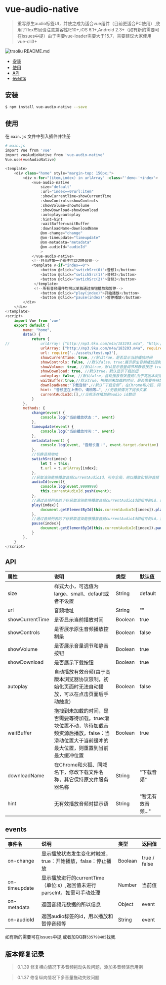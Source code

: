 # vue-audio-native
> 重写原生audio标签UI，并使之成为适合vue组件（目前更适合PC使用）,使用了flex布局请注意兼容性IE10+,iOS 6.1+,Android 2.3+（如有新的需要可在issues中提）由于需要vue-loader需要大于15.7，需要建议大家使用vue-cli3+
 
 
 ![trsoliu README.md](https://user-gold-cdn.xitu.io/2019/9/29/16d7bfa8fc4f1a79)


- [安装](#install)
- [使用](#use)
- [API](#API)
- [events](#events)


## <span id="install">安装</span>

``` bash
$ npm install vue-audio-native --save
```
## <span id="use">使用</span>

在 `main.js` 文件中引入插件并注册

``` bash
# main.js
import Vue from 'vue'
import vueAudioNative from 'vue-audio-native'
Vue.use(vueAudioNative)
```

``` js
<template>
	<div class="home" style="margin-top: 150px;">
		<div v-for="(item,index) in urlArray" :class="'demo-'+index">
			<vue-audio-native 
				size="default"
				:url="index==0?url:item"
				:showCurrentTime=showCurrentTime 
				:showControls=showControls 
                :showVolume=showVolume
				:showDownload=showDownload
				:autoplay=autoplay 
				:hint=hint 
				:waitBuffer=waitBuffer
				:downloadName=downloadName
				@on-change="change" 
				@on-timeupdate="timeupdate" 
				@on-metadata="metadata"
				@on-audioId="audioId"
				>
			</vue-audio-native>
			<!--只允许第一个组件可以切换音频-->
			<template v-if="index==0">
				<button @click="swtichSrc(0)">音频1</button>
				<button @click="swtichSrc(1)">音频2</button>
				<button @click="swtichSrc(2)">音频3</button>
			 </template>
			 <!--所有音频组件均可以单独通过按钮播放和暂停-->
				<button @click="play(index)">开始播放</button>
				<button @click="pause(index)">暂停播放</button>
		</div>
	</div>
</template>
<script>
	import Vue from 'vue'
	export default {
		name: "home",
		data() {
			return {
//				urlArray: ["http://mp3.9ku.com/m4a/183203.m4a", "http://www.170mv.com/kw/other.web.rh01.sycdn.kuwo.cn/resource/n3/21/19/3413654131.mp3",require('../assets/test.mp3')], //演示路径
				urlArray: ["http://mp3.9ku.com/m4a/183203.m4a", require('../assets/hsym.mp3'),require('../assets/test.mp3')], //演示路径
				url: require('../assets/test.mp3'),
				showCurrentTime: true, //默认true，是否显示当前播放时间
				showControls: false, //默认false，true:展示原生音频播放控制条，false：展示模拟播放控制条
                showVolume: true, //默认true，默认显示音量调节和静音按钮 true显示音量调节和静音按钮
				showDownload: true, //默认true，默认显示下载按钮
				autoplay: false, //默认false，自动播放有效音频(由于高版本浏览器协议限制，初始化页面时无法自动播放，可以在点击页面后手动触发)
				waitBuffer:true,//默认true，拖拽到未加载的时间，是否需要等待加载，true:滑块位置不动，等待加载音频资源后播放，false：当滑动位置大于当前缓冲的最大位置，则重置到当前最大缓冲位置
				downloadName:"下载音频",//默认“下载音频”，在Chrome和火狐、同域名下，修改下载文件名称，其它保持原文件服务器名称
				hint: "音频正在上传中，请稍等…", //无音频情况下提示文案
				currentAudioId:[],//当前正在播放的audio id数组
			}
		},
		methods: {
			change(event) {
				console.log("当前播放状态：", event)
			},
			timeupdate(event) {
				console.log("当前播放时间：", event)
			},
			metadata(event) {
				console.log(event, "音频长度：", event.target.duration)
			},
			//切换音频地址
			swtichSrc(index) {
				let t = this;
				t.url = t.urlArray[index];
			},
			//获取渲染能够播放音频currentAudioId，可存全局，用以播放和暂停音频
			audioId(event){
				console.log(event,9999999)
				this.currentAudioId.push(event);
			},
			//通过音频列表的下标获取渲染能够播放音频currentAudioId即组件的id，并使用组件的id，用来开始播放录音
			play(index){
				document.getElementById(this.currentAudioId[index]).play();
			},
			//通过音频列表的下标获取渲染能够播放音频currentAudioId即组件的id，并使用组件的id，，用来暂停播放录音
			pause(index){
				document.getElementById(this.currentAudioId[index]).pause();
			}
		},
	}
</script>
```

## <span id="API">API</span>

| 属性 | 说明 | 类型 | 默认值 |
| :------ | :---------  | :--------- | :-----|
| size | 样式大小，可选值为large、small、default或者不设置 | String | default |
| url | 音频地址 | String | "" |
| showCurrentTime | 是否显示当前播放时间 | Boolean | true |
| showControls | 是否展示原生音频播放控制条 | Boolean | false |
| showVolume | 是否展示音量调节和静音按钮 | Boolean | true |
| showDownload | 是否展示下载按钮 | Boolean | true |
| autoplay | 自动播放有效音频(由于高版本浏览器协议限制，初始化页面时无法自动播放，可以在点击页面后手动触发) | Boolean | false |
| waitBuffer | 拖拽到未加载的时间，是否需要等待加载，true:滑块位置不动，等待加载音频资源后播放，false：当滑动位置大于当前缓冲的最大位置，则重置到当前最大缓冲位置 | Boolean | true |
| downloadName | 在Chrome和火狐、同域名下，修改下载文件名称，其它保持原文件服务器名称 | String | "下载音频" |
| hint | 无有效播放音频时提示语 | String | "暂无有效音频..." |

## <span id="events">events</span>

| 事件名 | 说明 | 类型 | 返回值 |
| :------ | :--------- | :-----| :-----|
| on-change | 显示播放状态发生变化时触发，true：开始播放，false：停止播放 | Boolean | true / false |
| on-timeupdate | 显示播放进行的currentTime（单位:s）,返回值未进行parseInt，如需可手动处理 | Number | 当前值 |
| on-metadata | 返回音频元数据的所以信息 | Object | event |
| on-audioId | 返回audio标签的id，用以播放和暂停音频等 | String | event |


如有新的需要可在issues中提,或者加QQ群`535798405`找我.

## 版本修复记录
>0.1.39 修复横向情况下多音频拖动失败问题，添加多音频演示用例

>0.1.37 修复纵向情况下多音量拖动失败问题
